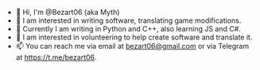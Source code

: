 - 👋 Hi, I'm @Bezart06 (aka Myth)
- 👀 I am interested in writing software, translating game modifications.
- 🌱 Currently I am writing in Python and C++, also learning JS and C#.
- 💞️ I am interested in volunteering to help create software and translate it.
- 📫 You can reach me via email at bezart06@gmail.com or via Telegram at https://t.me/bezart06.

<!---
Bezart06/Bezart06 is a ✨ special ✨ repository because its `README.md` (this file) appears on your GitHub profile.
You can click the Preview link to take a look at your changes.
--->
